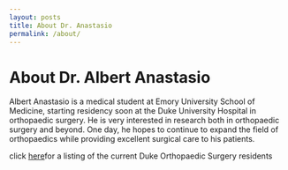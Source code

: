 ```yaml
---
layout: posts
title: About Dr. Anastasio
permalink: /about/
---
```


# About Dr. Albert Anastasio

Albert Anastasio is a medical student at Emory University School of Medicine, starting residency soon at the Duke University Hospital in orthopaedic surgery.  He is very interested in research both in orthopaedic surgery and beyond.  One day, he hopes to continue to expand the field of orthopaedics while providing excellent surgical care to his patients.

click [here](https://ortho.duke.edu/education-and-training/residency/orthopaedic-surgery-residency/orthopaedic-surgery-residents)for a listing of the current Duke Orthopaedic Surgery residents

